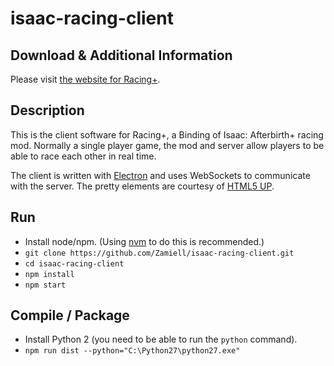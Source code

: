 isaac-racing-client
===================

Download & Additional Information
---------------------------------

Please visit [the website for Racing+](https://isaacracing.net/).



Description
-----------

This is the client software for Racing+, a Binding of Isaac: Afterbirth+ racing mod. Normally a single player game, the mod and server allow players to be able to race each other in real time.

The client is written with [Electron](http://electron.atom.io/) and uses WebSockets to communicate with the server. The pretty elements are courtesy of [HTML5 UP](https://html5up.net/).



Run
---

* Install node/npm. (Using [nvm](https://github.com/creationix/nvm) to do this is recommended.)
* `git clone https://github.com/Zamiell/isaac-racing-client.git`
* `cd isaac-racing-client`
* `npm install`
* `npm start`



Compile / Package
-----------------

* Install Python 2 (you need to be able to run the `python` command).
* `npm run dist --python="C:\Python27\python27.exe"`
